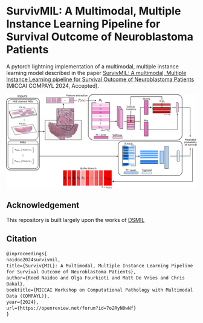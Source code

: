 # SurvivMIL: A Multimodal, Multiple Instance Learning Pipeline for Survival Outcome of Neuroblastoma Patients 

A pytorch lightning implementation of a multimodal, multiple instance learning model described in the paper [SurvivMIL: A multimodal, Multiple Instance Learning pipeline for Survival Outcome of Neuroblastoma Patients](https://openreview.net/pdf?id=7o2RyN0wNf) (MICCAI COMPAYL 2024, Accepted).

![SurvivMIL Pipeline](misc/compayl_pipeline.png)

## Acknowledgement

This repository is built largely upon the works of [DSMIL](https://github.com/binli123/dsmil-wsi?tab=readme-ov-file)


## Citation

```
@inproceedings{
naidoo2024survivmil,
title={Surviv{MIL}: A Multimodal, Multiple Instance Learning Pipeline for Survival Outcome of Neuroblastoma Patients},
author={Reed Naidoo and Olga Fourkioti and Matt De Vries and Chris Bakal},
booktitle={MICCAI Workshop on Computational Pathology with Multimodal Data (COMPAYL)},
year={2024},
url={https://openreview.net/forum?id=7o2RyN0wNf}
}
```


